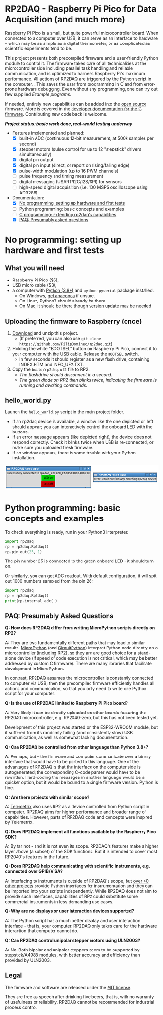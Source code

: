 # RP2DAQ - Raspberry Pi Pico for Data Acquisition (and much more)

Raspberry Pi Pico is a small, but quite powerful microcontroller board. When connected to a computer over USB, it can serve as an interface to hardware - which may be as simple as a digital thermometer, or as complicated as scientific experiments tend to be. 

This project presents both precompiled firmware and a user-friendly Python module to control it. The firmware takes care of all technicalities at the microcontroller side including parallel task handling and reliable communication, and is optimized to harness Raspberry Pi's maximum performance. All actions of RP2DAQ are triggered by the Python script in the computer, . This saves the user from programming in C and from error-prone hardware debugging. Even without any programming, one can try out few supplied *Example programs*. 

If needed, entirely new capabilities can be added into the [open source](LICENSE) firmware. More is covered in the [developer documentation for the C firmware](docs/DEVELOPERS.md). Contributing new code back is welcome. 

***Project status: basic work done, real-world testing underway***

 * Features implemented and planned: 
    * [x] built-in ADC (continuous 12-bit measurement, at 500k samples per second)
    * [x] stepper motors (pulse control for up to 12 "stepstick" drivers simultaneously)
	* [x] digital pin output
	* [x] digital pin input (direct, or report on rising/falling edge)
	* [x] pulse-width modulation (up to 16 PWM channels)
	* [ ] pulse frequency and timing measurement
	* [ ] digital messaging (USART/I2C/I2S/SPI) for sensors 
	* [ ] high-speed digital acquisition (i.e. 100 MSPS oscilloscope using AD9288)
 * Documentation:
    * [x] [No programming: setting up hardware and first tests](#no-programming:-setting-up-hardware-and-first-tests)
    * [ ] Python programming: basic concepts and examples
    * [ ] [C programming: extending rp2daq's capabilities](docs/DEVELOPERS.md)
    * [x] [PAQ: Presumably asked questions](#paq:-presumably-asked-questions)

# No programming: setting up hardware and first tests

## What you will need

 * Raspberry Pi Pico ($5),
 * USB micro cable ($3),
 * a computer with [Python (3.8+)](https://realpython.com/installing-python/) and ```python-pyserial``` package installed.
	* On Windows, [get anaconda](https://docs.anaconda.com/anaconda/install/windows/) if unsure.
	* On Linux, Python3 should already be there
    * On Mac, it should be there though [version update](https://code2care.org/pages/set-python-as-default-version-macos) may be needed

## Uploading the firmware to Raspberry (once)

1. [Download](https://github.com/FilipDominec/rp2daq/archive/refs/heads/main.zip) and unzip this project. 
    * (If preferred, you can also use ```git clone https://github.com/FilipDominec/rp2daq.git```)
1. Holding the white "BOOTSEL" button on Raspberry Pi Pico, connect it to your computer with the USB cable. Release the ```BOOTSEL``` switch.
    * In few seconds it should register as a new flash drive, containing INDEX.HTM and INFO_UF2.TXT. 
1. Copy the ```build/rp2daq.uf2``` file to RP2. 
    * *The flashdrive should disconnect in a second.* 
    * *The green diode on RP2 then blinks twice, indicating the firmware is running and awaiting commands.*

## hello_world.py

Launch the ```hello_world.py``` script in the main project folder. 
* If an rp2daq device is available, a window like the one depicted on left should appear; you can interactively control the onboard LED with the buttons.  
* If an error message appears (like depicted right), the device does not respond correctly. Check it blinks twice when USB is re-connected, or make sure you uploaded fresh firmware. 
* If no window appears, there is some trouble with your Python installation.


![](docs/hello_world_screens.png)


# Python programming: basic concepts and examples

To check everything is ready, run in your Python3 interpreter:

```Python
import rp2daq
rp = rp2daq.Rp2daq()
rp.pin_out(25, 1)
```

The pin number 25 is connected to the green onboard LED - it should turn on.

Or similarly, you can get ADC readout. With default configuration, it will spit out 1000 numbers sampled from the pin 26:

```Python
import rp2daq
rp = rp2daq.Rp2daq()
print(rp.internal_adc())
```


## PAQ: Presumably Asked Questions

**Q: How does RP2DAQ differ from writing MicroPython scripts directly on RP2?**

A: They are two fundamentally different paths that may lead to similar results. [MicroPython](https://github.com/micropython/micropython) (and [CircuitPython](https://circuitpython.org/)) interpret Python code directly on a microcontroller (including RP2), so they are are good choice for a stand-alone device (if speed of code execution is not critical, which may be better addressed by custom C firmware). There are many libraries that facilitate development in MicroPython. 

In contrast, RP2DAQ assumes the microcontroller is constantly connected to computer via USB; then the precompiled firmware efficiently handles all actions and communication, so that you only need to write one Python script for your computer. 


**Q: Is the use of RP2DAQ limited to Raspberry Pi Pico board?**

A: Very likely it can be directly uploaded on other boards featuring the RP2040 microcontroller, e.g. RP2040-zero, but this has not been tested yet. 

Development of this project was started on the ESP32-WROOM module, but it suffered from its randomly failing (and consistently slow) USB communication, as well as somewhat lacking documentation.


**Q: Can RP2DAQ be controlled from other language than Python 3.8+?**

A: Perhaps, but - the firmware and computer communicate over a binary interface that would have to be ported to this language. One of the advantages of RP2DAQ is that the interface on the computer side is autogenerated; the corresponding C-code parser would have to be rewritten. Hard-coding the messages in another language would be a quicker option, but it would be bound to a single firmware version. Python is fine.


**Q: Are there projects with similar scope?**

A: [Telemetrix](https://github.com/MrYsLab/Telemetrix4RpiPico) also uses RP2 as a device controlled from Python script in computer. RP2DAQ aims for higher performance and broader range of capabilities. However, parts of RP2DAQ code and concepts were inspired by Telemetrix.


**Q: Does RP2DAQ implement all functions available by the Raspberry Pico SDK?**

A: By far not - and it is not even its scope. RP2DAQ's features make a higher layer above (a subset) of the SDK functions. But it is intended to cover most RP2040's features in the future.


**Q: Does RP2DAQ help communicating with scientific instruments, e.g. connected over GPIB/VISA?**

A: Interfacing to instruments is outside of RP2DAQ's scope, but [over 40 other projects](https://github.com/python-data-acquisition/meta/issues/14) provide Python interfaces for instrumentation and they can be imported into your scripts independently. While RP2DAQ does not aim to provide such interfaces, capabilities of RP2 could substitute some commercial instruments in less demanding use cases. 


**Q: Why are no displays or user interaction devices supported?**

A: The Python script has a much better display and user interaction interface - that is, your computer. RP2DAQ only takes care for the hardware interaction that computer cannot do. 


**Q: Can RP2DAQ control unipolar stepper motors using ULN2003?**

A: No. Both bipolar and unipolar steppers seem to be supported by stepstick/A4988 modules, with better accuracy and efficiency than provided by ULN2003. 


## Legal

The firmware and software are released under the [MIT license](LICENSE). 

They are free as speech after drinking five beers, that is, with no warranty of usefulness or reliability. RP2DAQ cannot be recommended for industrial process control.



